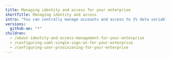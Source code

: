 ```yaml
---
title: Managing identity and access for your enterprise
shortTitle: Managing identity and access
intro: "You can centrally manage accounts and access to {% data variables.product.product_location %}."
versions:
  github-ae: "*"
children:
  - /about-identity-and-access-management-for-your-enterprise
  - /configuring-saml-single-sign-on-for-your-enterprise
  - /configuring-user-provisioning-for-your-enterprise
---
```

